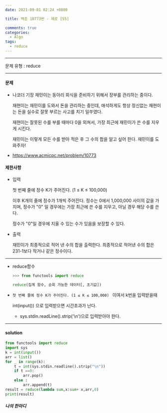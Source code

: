 ```yaml
---
date: 2021-09-01 02:24 +0800

title: 백준 10773번 - 제로 [55]

comments: true
categories:
  - Algo
tags:
  - reduce
---
```


---

문제 유형 : reduce

---

#### 문제

- 나코더 기장 재민이는 동아리 회식을 준비하기 위해서 장부를 관리하는 중이다.

  재현이는 재민이를 도와서 돈을 관리하는 중인데, 애석하게도 항상 정신없는 재현이는 돈을 실수로 잘못 부르는 사고를 치기 일쑤였다.

  재현이는 잘못된 수를 부를 때마다 0을 외쳐서, 가장 최근에 재민이가 쓴 수를 지우게 시킨다.

  재민이는 이렇게 모든 수를 받아 적은 후 그 수의 합을 알고 싶어 한다. 재민이를 도와주자!

- https://www.acmicpc.net/problem/10773

#### 제한사항

- 입력

  첫 번째 줄에 정수 K가 주어진다. (1 ≤ K ≤ 100,000)

  이후 K개의 줄에 정수가 1개씩 주어진다. 정수는 0에서 1,000,000 사이의 값을 가지며, 정수가 "0" 일 경우에는 가장 최근에 쓴 수를 지우고, 아닐 경우 해당 수를 쓴다.

  정수가 "0"일 경우에 지울 수 있는 수가 있음을 보장할 수 있다.

- 출력

  재민이가 최종적으로 적어 낸 수의 합을 출력한다. 최종적으로 적어낸 수의 합은 231-1보다 작거나 같은 정수이다.

---

- reduce함수

  ```py
  >>> from functools import reduce

  reduce(집계 함수, 순회 가능한 데이터[, 초기값])
  ```

- `첫 번째 줄에 정수 K가 주어진다. (1 ≤ K ≤ 100,000) ` 이여서 k번을 입력받을때

  int(input()) 으로 입력받으면 시간초과가 난다.

  - sys.stdin.readLine().strip('\n')으로 입력받아야 한다.

---

#### solution

```python
from functools import reduce
import sys
k = int(input())
arr = list()
for _ in range(k):
    t = int(sys.stdin.readline().strip("\n"))
    if t ==0:
        arr.pop()
    else :
        arr.append(t)
result = reduce(lambda sum,x:sum+ x,arr,0)
print(result)
```

##### 나의 한마디
